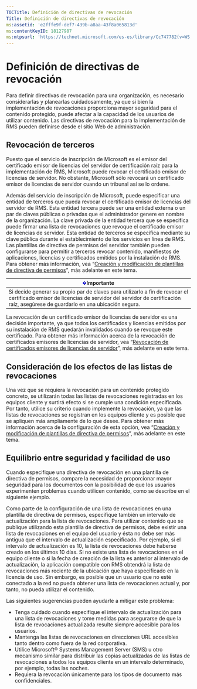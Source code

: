 ```yaml
---
TOCTitle: Definición de directivas de revocación
Title: Definición de directivas de revocación
ms:assetid: 'e2fffe9f-def7-439b-a8aa-43f8a065813d'
ms:contentKeyID: 18127987
ms:mtpsurl: 'https://technet.microsoft.com/es-es/library/Cc747782(v=WS.10)'
---
```


Definición de directivas de revocación
======================================

Para definir directivas de revocación para una organización, es necesario considerarlas y planearlas cuidadosamente, ya que si bien la implementación de revocaciones proporciona mayor seguridad para el contenido protegido, puede afectar a la capacidad de los usuarios de utilizar contenido. Las directivas de revocación para la implementación de RMS pueden definirse desde el sitio Web de administración.

Revocación de terceros
----------------------

Puesto que el servicio de inscripción de Microsoft es el emisor del certificado emisor de licencias del servidor de certificación raíz para la implementación de RMS, Microsoft puede revocar el certificado emisor de licencias de servidor. No obstante, Microsoft sólo revocará un certificado emisor de licencias de servidor cuando un tribunal así se lo ordene.

Además del servicio de inscripción de Microsoft, puede especificar una entidad de terceros que pueda revocar el certificado emisor de licencias del servidor de RMS. Esta entidad tercera puede ser una entidad externa o un par de claves públicas o privadas que el administrador genere en nombre de la organización. La clave privada de la entidad tercera que se especifica puede firmar una lista de revocaciones que revoque el certificado emisor de licencias de servidor. Esta entidad de terceros se especifica mediante su clave pública durante el establecimiento de los servicios en línea de RMS. Las plantillas de directiva de permisos del servidor también pueden configurarse para permitir a terceros revocar contenido, manifiestos de aplicaciones, licencias y certificados emitidos por la instalación de RMS. Para obtener más información, vea “[Creación y modificación de plantillas de directiva de permisos](https://technet.microsoft.com/6014176f-ef71-4d29-b3e3-da129c18563d)”, más adelante en este tema.

| ![](images/Cc747782.Important(WS.10).gif)Importante                                                                                                                              |
|---------------------------------------------------------------------------------------------------------------------------------------------------------------------------------------------------------------|
| Si decide generar su propio par de claves para utilizarlo a fin de revocar el certificado emisor de licencias de servidor del servidor de certificación raíz, asegúrese de guardarlo en una ubicación segura. |

La revocación de un certificado emisor de licencias de servidor es una decisión importante, ya que todos los certificados y licencias emitidos por su instalación de RMS quedarán invalidados cuando se revoque este certificado. Para obtener más información acerca de la revocación de certificados emisores de licencias de servidor, vea “[Revocación de certificados emisores de licencias de servidor](https://technet.microsoft.com/8020861d-d196-4431-8282-044675ef5616)”, más adelante en este tema.

Consideración de los efectos de las listas de revocaciones
----------------------------------------------------------

Una vez que se requiera la revocación para un contenido protegido concreto, se utilizarán todas las listas de revocaciones registradas en los equipos cliente y surtirá efecto si se cumple una condición especificada. Por tanto, utilice su criterio cuando implemente la revocación, ya que las listas de revocaciones se registran en los equipos cliente y es posible que se apliquen más ampliamente de lo que desee. Para obtener más información acerca de la configuración de esta opción, vea “[Creación y modificación de plantillas de directiva de permisos](https://technet.microsoft.com/6014176f-ef71-4d29-b3e3-da129c18563d)”, más adelante en este tema.

Equilibrio entre seguridad y facilidad de uso
---------------------------------------------

Cuando especifique una directiva de revocación en una plantilla de directiva de permisos, compare la necesidad de proporcionar mayor seguridad para los documentos con la posibilidad de que los usuarios experimenten problemas cuando utilicen contenido, como se describe en el siguiente ejemplo.

Como parte de la configuración de una lista de revocaciones en una plantilla de directiva de permisos, especifique también un intervalo de actualización para la lista de revocaciones. Para utilizar contenido que se publique utilizando esta plantilla de directiva de permisos, debe existir una lista de revocaciones en el equipo del usuario y ésta no debe ser más antigua que el intervalo de actualización especificado. Por ejemplo, si el intervalo de actualización es 10, la lista de revocaciones debe haberse creado en los últimos 10 días. Si no existe una lista de revocaciones en el equipo cliente o si la fecha de creación de la lista es anterior al intervalo de actualización, la aplicación compatible con RMS obtendrá la lista de revocaciones más reciente de la ubicación que haya especificado en la licencia de uso. Sin embargo, es posible que un usuario que no esté conectado a la red no pueda obtener una lista de revocaciones actual y, por tanto, no pueda utilizar el contenido.

Las siguientes sugerencias pueden ayudarle a mitigar este problema:

-   Tenga cuidado cuando especifique el intervalo de actualización para una lista de revocaciones y tome medidas para asegurarse de que la lista de revocaciones actualizada resulte siempre accesible para los usuarios.
-   Mantenga las listas de revocaciones en direcciones URL accesibles tanto dentro como fuera de la red corporativa.
-   Utilice Microsoft® Systems Management Server (SMS) u otro mecanismo similar para distribuir las copias actualizadas de las listas de revocaciones a todos los equipos cliente en un intervalo determinado, por ejemplo, todas las noches.
-   Requiera la revocación únicamente para los tipos de documento más confidenciales.
